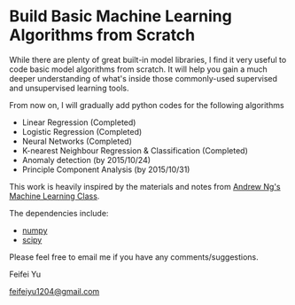 # Build Basic Machine Learning Algorithms from Scratch

While there are plenty of great built-in model libraries, I find it very useful to code basic model algorithms from scratch. It will help you gain a much deeper understanding of what's inside those commonly-used supervised and unsupervised learning tools. 

From now on, I will gradually add python codes for the following algorithms 
 - Linear Regression (Completed)
 - Logistic Regression (Completed)
 - Neural Networks (Completed)
 - K-nearest Neighbour Regression & Classification (Completed)
 - Anomaly detection (by 2015/10/24)
 - Principle Component Analysis (by 2015/10/31)

This work is heavily inspired by the materials and notes from [Andrew Ng's Machine Learning Class](https://www.coursera.org/learn/machine-learning).

The dependencies include:
 - [numpy](http://docs.scipy.org/doc/numpy/user/install.html)
 - [scipy](http://www.scipy.org/)
 
Please feel free to email me if you have any comments/suggestions.

Feifei Yu

feifeiyu1204@gmail.com
